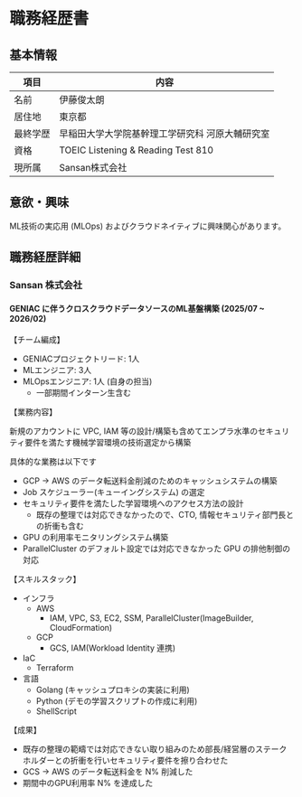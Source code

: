 職務経歴書
===

## 基本情報

| 項目     | 内容                                            |
| -------- | ----------------------------------------------- |
| 名前     | 伊藤俊太朗                                      |
| 居住地   | 東京都                                          |
| 最終学歴 | 早稲田大学大学院基幹理工学研究科 河原大輔研究室 |
| 資格     | TOEIC Listening & Reading Test 810              |
| 現所属   | Sansan株式会社                                  |

## 意欲・興味
ML技術の実応用 (MLOps) およびクラウドネイティブに興味関心があります。

## 職務経歴詳細

### Sansan 株式会社

#### GENIAC に伴うクロスクラウドデータソースのML基盤構築 (2025/07 ~ 2026/02)

【チーム編成】
- GENIACプロジェクトリード: 1人
- MLエンジニア: 3人
- MLOpsエンジニア: 1人 (自身の担当)
  - 一部期間インターン生含む

【業務内容】

新規のアカウントに VPC, IAM 等の設計/構築も含めてエンプラ水準のセキュリティ要件を満たす機械学習環境の技術選定から構築

具体的な業務は以下です
- GCP -> AWS のデータ転送料金削減のためのキャッシュシステムの構築
- Job スケジューラー(キューイングシステム) の選定
- セキュリティ要件を満たした学習環境へのアクセス方法の設計
  - 既存の整理では対応できなかったので、CTO, 情報セキュリティ部門長との折衝も含む
- GPU の利用率モニタリングシステム構築
- ParallelCluster のデフォルト設定では対応できなかった GPU の排他制御の対応

【スキルスタック】
- インフラ
  - AWS
    - IAM, VPC, S3, EC2, SSM, ParallelCluster(ImageBuilder, CloudFormation)
  - GCP
    - GCS, IAM(Workload Identity 連携)
- IaC
  - Terraform
- 言語
  - Golang (キャッシュプロキシの実装に利用)
  - Python (デモの学習スクリプトの作成に利用)
  - ShellScript

【成果】
- 既存の整理の範疇では対応できない取り組みのため部長/経営層のステークホルダーとの折衝を行いセキュリティ要件を擦り合わせた
- GCS -> AWS のデータ転送料金を N% 削減した
- 期間中のGPU利用率 N% を達成した
